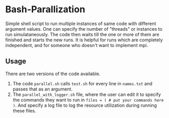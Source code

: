 # Bash-Parallization
Simple shell script to run multiple instances of same code with different argument values.
One can specify the number of "threads" or instances to run simulataneously. 
The code then waits till the one or more of them are finished and starts the new runs.
It is helpful for runs which are completely independent, and for someone who doesn't want to implement mpi.

## Usage
There are two versions of the code available.
1. The code `parallel.sh` calls `test.sh` for every line in `names.txt` and passes that as an argument.
2. The `parallel_with_logger.sh` file, where the user can edit it to specify the commands they want to run in `files = ( # put your commands here )`.
   And specify a log file to log the resource utilization during running these files.  





